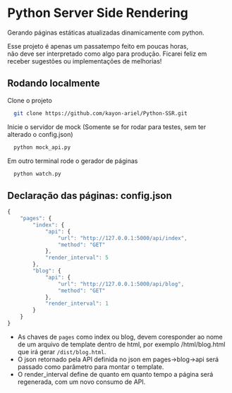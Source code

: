 
# Python Server Side Rendering

Gerando páginas estáticas atualizadas dinamicamente com python.

Esse projeto é apenas um passatempo feito em poucas horas, não deve ser interpretado como algo para produção.
Ficarei feliz em receber sugestões ou implementações de melhorias!
## Rodando localmente

Clone o projeto

```bash
  git clone https://github.com/kayon-ariel/Python-SSR.git
```

Inicie o servidor de mock (Somente se for rodar para testes, sem ter alterado o config.json)

```bash
  python mock_api.py
```

Em outro terminal rode o gerador de páginas

```bash
  python watch.py
```
## Declaração das páginas: config.json

```javascript
{
    "pages": {
        "index": {
            "api": {
                "url": "http://127.0.0.1:5000/api/index",
                "method": "GET"
            },
            "render_interval": 5
        },
        "blog": {
            "api": {
                "url": "http://127.0.0.1:5000/api/blog",
                "method": "GET"
            },
            "render_interval": 1
        }
    }
}
```
- As chaves de ```pages``` como index ou blog, devem coresponder ao nome de um arquivo de template dentro de html, por exemplo /html/blog.html que irá gerar ```/dist/blog.html```.
- O json retornado pela API definida no json em pages->blog->api será passado como parâmetro para montar o template.
- O render_interval define de quanto em quanto tempo a página será regenerada, com um novo consumo de API.